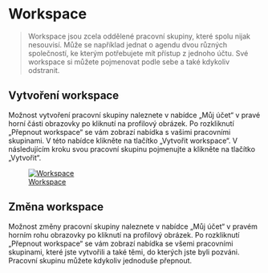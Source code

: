 # Workspace

> Workspace jsou zcela oddělené pracovní skupiny, které spolu nijak nesouvisí. Může se například jednat o agendu dvou různých společností, ke kterým potřebujete mít přístup z jednoho účtu. Své workspace si můžete pojmenovat podle sebe a také kdykoliv odstranit.

## Vytvoření workspace

Možnost vytvoření pracovní skupiny naleznete v nabídce „Můj účet“ v pravé horní části obrazovky po kliknutí na profilový obrázek. Po rozkliknutí „Přepnout workspace“ se vám zobrazí nabídka s vašimi pracovními skupinami. V této nabídce klikněte na tlačítko „Vytvořit workspace“. V následujícím kroku svou pracovní skupinu pojmenujte a klikněte na tlačítko „Vytvořit“.

<figure>
	<a href="../../../assets/images/workspace.jpg" title="Workspace" class="glightbox">
		<img loading="lazy" src="../../../assets/images/workspace.jpg" alt="Workspace" />
		<figcaption>Workspace</figcaption>
	</a>
</figure>

## Změna workspace

Možnost změny pracovní skupiny naleznete v nabídce „Můj účet“ v pravém horním rohu obrazovky po kliknutí na profilový obrázek. Po rozkliknutí „Přepnout workspace“ se vám zobrazí nabídka se všemi pracovními skupinami, které jste vytvořili a také těmi, do kterých jste byli pozváni. Pracovní skupinu můžete kdykoliv jednoduše přepnout.
